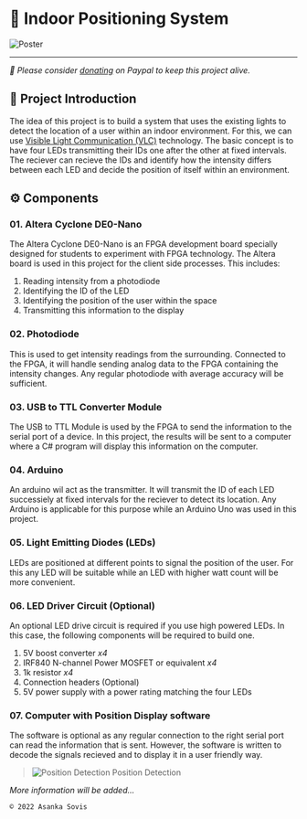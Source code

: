# 📌 Indoor Positioning System 

 ![Poster](https://user-images.githubusercontent.com/46389631/209512172-c9f438bc-3d70-4095-976f-8eeb61d6b27e.png)

---

*💸 Please consider [donating](https://www.paypal.com/donate/?hosted_button_id=4EWXTWQ9FUFLA) on Paypal to keep this project alive.*

## 📌 Project Introduction

The idea of this project is to build a system that uses the existing lights to detect the location of a user within an indoor environment. For this, we can use [Visible Light Communication (VLC)](https://en.wikipedia.org/wiki/Visible_light_communication) technology. The basic concept is to have four LEDs transmitting their IDs one after the other at fixed intervals. The reciever can recieve the IDs and identify how the intensity differs between each LED and decide the position of itself within an environment.

## ⚙️ Components

### 01. Altera Cyclone DE0-Nano

The Altera Cyclone DE0-Nano is an FPGA development board specially designed for students to experiment with FPGA technology. The Altera board is used in this project for the client side processes. This includes:
01. Reading intensity from a photodiode
02. Identifying the ID of the LED
03. Identifying the position of the user within the space
04. Transmitting this information to the display

### 02. Photodiode

This is used to get intensity readings from the surrounding. Connected to the FPGA, it will handle sending analog data to the FPGA containing the intensity changes. Any regular photodiode with average accuracy will be sufficient.

### 03. USB to TTL Converter Module

The USB to TTL Module is used by the FPGA to send the information to the serial port of a device. In this project, the results will be sent to a computer where a C# program will display this information on the computer.

### 04. Arduino

An arduino wil act as the transmitter. It will transmit the ID of each LED successiely at fixed intervals for the reciever to detect its location. Any Arduino is applicable for this purpose while an Arduino Uno was used in this project.

### 05. Light Emitting Diodes (LEDs)

LEDs are positioned at different points to signal the position of the user. For this any LED will be suitable while an LED with higher watt count will be more convenient.

### 06. LED Driver Circuit (Optional)

An optional LED drive circuit is required if you use high powered LEDs. In this case, the following components will be required to build one.

01. 5V boost converter *x4*
02. IRF840 N-channel Power MOSFET or equivalent *x4*
03. 1k resistor *x4*
04. Connection headers (Optional)
05. 5V power supply with a power rating matching the four LEDs

### 07. Computer with Position Display software

The software is optional as any regular connection to the right serial port can read the information that is sent. However, the software is written to decode the signals recieved and to display it in a user friendly way.

> ![Position Detection](https://user-images.githubusercontent.com/46389631/219845935-c341944b-3a6b-41b5-978e-a489076eb2ba.png)
> Position Detection

*More information will be added...*

`© 2022 Asanka Sovis`

